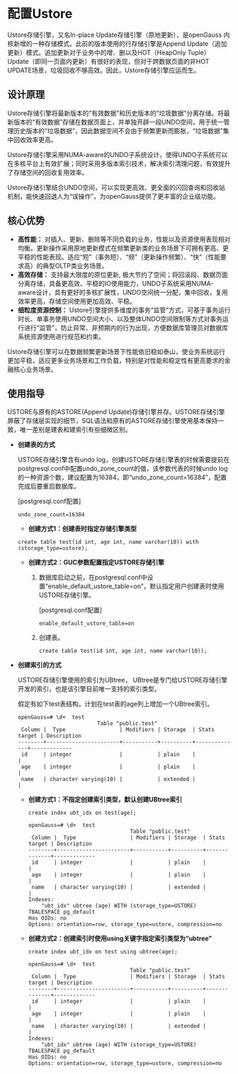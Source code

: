 # 配置Ustore

Ustore存储引擎，又名In-place Update存储引擎（原地更新），是openGauss 内核新增的一种存储模式。此前的版本使用的行存储引擎是Append Update（追加更新）模式。追加更新对于业务中的增、删以及HOT（HeapOnly Tuple）Update（即同一页面内更新）有很好的表现，但对于跨数据页面的非HOT UPDATE场景，垃圾回收不够高效。因此，Ustore存储引擎应运而生。

## 设计原理<a name="section101901757153119"></a>

Ustore存储引擎将最新版本的“有效数据”和历史版本的“垃圾数据”分离存储。将最新版本的“有效数据”存储在数据页面上，并单独开辟一段UNDO空间，用于统一管理历史版本的“垃圾数据”，因此数据空间不会由于频繁更新而膨胀，“垃圾数据”集中回收效率更高。

Ustore存储引擎采用NUMA-aware的UNDO子系统设计，使得UNDO子系统可以在多核平台上有效扩展；同时采用多版本索引技术，解决索引清理问题，有效提升了存储空间的回收复用效率。

Ustore存储引擎结合UNDO空间，可以实现更高效、更全面的闪回查询和回收站机制，能快速回退人为“误操作”，为openGauss提供了更丰富的企业级功能。

## 核心优势<a name="section69751648124511"></a>

-   **高性能：** 对插入、更新、删除等不同负载的业务，性能以及资源使用表现相对均衡。更新操作采用原地更新模式在频繁更新类的业务场景下可拥有更高、更平稳的性能表现。适应“短”（事务短）、“频”（更新操作频繁）、“快”（性能要求高）的典型OLTP类业务场景。
-   **高效存储：** 支持最大限度的原位更新, 极大节约了空间；将回滚段、数据页面分离存储，具备更高效、平稳的IO使用能力，UNDO子系统采用NUMA-aware设计，具有更好的多核扩展性，UNDO空间统一分配，集中回收，复用效率更高，存储空间使用更加高效、平稳。
-   **细粒度资源控制：** Ustore引擎提供多维度的事务“监管”方式，可基于事务运行时长、单事务使用UNDO空间大小、以及整体UNDO空间限制等方式对事务运行进行“监管”，防止异常、非预期内的行为出现，方便数据库管理员对数据库系统资源使用进行规范和约束。

Ustore存储引擎可以在数据频繁更新场景下性能依旧稳如泰山，使业务系统运行更加平稳，适应更多业务场景和工作负载，特别是对性能和稳定性有更高要求的金融核心业务场景。

## 使用指导<a name="section2190298487"></a>

USTORE与原有的ASTORE(Append Update)存储引擎并存。USTORE存储引擎屏蔽了存储层实现的细节，SQL语法和原有的ASTORE存储引擎使用基本保持一致，唯一差别是建表和建索引有些细微区别。

- **创建表的方式**

  USTORE存储引擎含有undo log，创建USTORE存储引擎表的时候需要提前在postgresql.conf中配置undo_zone_count的值，该参数代表的时候undo log的一种资源个数，建议配置为16384，即“undo_zone_count=16384”，配置完成后要重启数据库。

  [postgresql.conf配置]

  ```
  undo_zone_count=16384
  ```

  - **创建方式1：创建表时指定存储引擎类型**

  ```
  create table test(id int, age int, name varchar(10)) with (storage_type=ustore);
  ```

  - **创建方式2：GUC参数配置指定USTORE存储引擎**

    1. 数据库启动之前，在postgresql.conf中设置“enable_default_ustore_table=on”，默认指定用户创建表时使用USTORE存储引擎。

       [postgresql.conf配置]

       ```
       enable_default_ustore_table=on
       ```

    2. 创建表。

       ```
       create table test(id int, age int, name varchar(10));
       ```

-   **创建索引的方式**

    USTORE存储引擎使用的索引为UBtree， UBtree是专门给USTORE存储引擎开发的索引，也是该引擎目前唯一支持的索引类型。

    假定有如下test表结构，计划在test表的age列上增加一个UBtree索引。

    ```
    openGauss=# \d+  test
                             Table "public.test"
     Column |  Type                 | Modifiers | Storage  | Stats target | Description
    --------+-----------------------+-----------+----------+--------------+-------------
     id     | integer               |           | plain    |              |
     age    | integer               |           | plain    |              |
     name   | character varying(10) |           | extended |              |
    ```

    -   **创建方式1：不指定创建索引类型，默认创建UBtree索引**

        ```
        create index ubt_idx on test(age);
        ```

        ```
        openGauss=# \d+  test
                                        Table "public.test"
         Column |  Type                 | Modifiers | Storage  | Stats target | Description
        --------+-----------------------+-----------+----------+--------------+-------------
         id     | integer               |           | plain    |              |
         age    | integer               |           | plain    |              |
         name   | character varying(10) |           | extended |              |
        Indexes:
            "ubt_idx" ubtree (age) WITH (storage_type=USTORE) TBALESPACE pg_default
        Has OIDs: no
        Options: orientation=row, storage_type=ustore, compression=no
        ```

    -   **创建方式2：创建索引时使用using关键字指定索引类型为“ubtree”**

        ```
        create index ubt_idx on test using ubtree(age);
        ```

        ```
        openGauss=# \d+  test
                                        Table "public.test"
         Column |  Type                 | Modifiers | Storage  | Stats target | Description
        --------+-----------------------+-----------+----------+--------------+-------------
         id     | integer               |           | plain    |              |
         age    | integer               |           | plain    |              |
         name   | character varying(10) |           | extended |              |
        Indexes:
            "ubt_idx" ubtree (age) WITH (storage_type=USTORE) TBALESPACE pg_default
        Has OIDs: no
        Options: orientation=row, storage_type=ustore, compression=no
        ```



